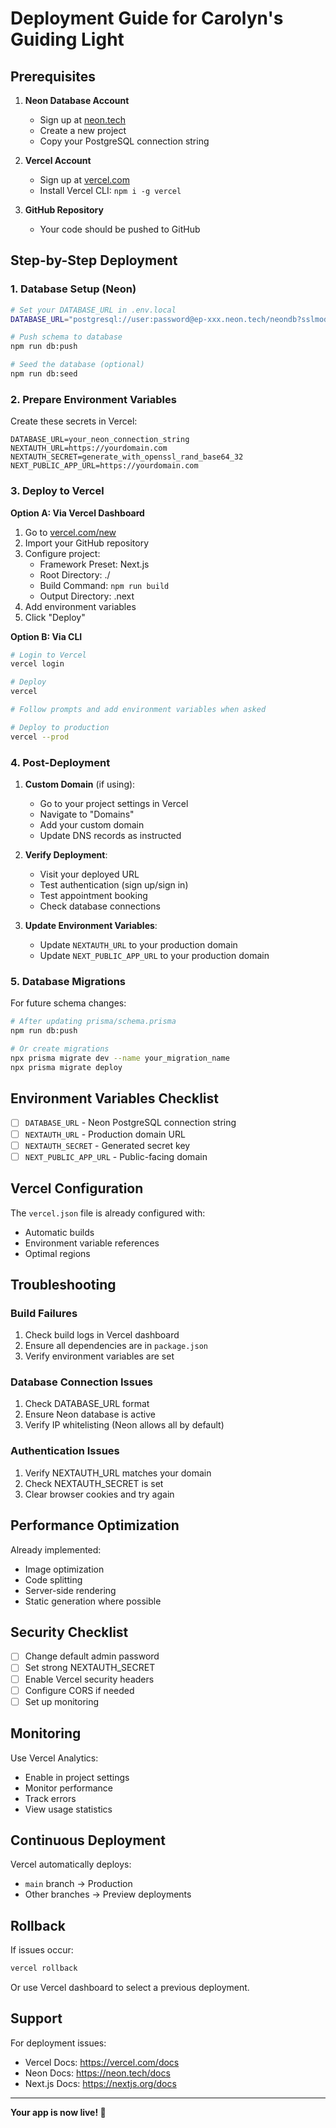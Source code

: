 # Deployment Guide for Carolyn's Guiding Light

## Prerequisites

1. **Neon Database Account**
   - Sign up at [neon.tech](https://neon.tech)
   - Create a new project
   - Copy your PostgreSQL connection string

2. **Vercel Account**
   - Sign up at [vercel.com](https://vercel.com)
   - Install Vercel CLI: `npm i -g vercel`

3. **GitHub Repository**
   - Your code should be pushed to GitHub

## Step-by-Step Deployment

### 1. Database Setup (Neon)

```bash
# Set your DATABASE_URL in .env.local
DATABASE_URL="postgresql://user:password@ep-xxx.neon.tech/neondb?sslmode=require"

# Push schema to database
npm run db:push

# Seed the database (optional)
npm run db:seed
```

### 2. Prepare Environment Variables

Create these secrets in Vercel:

```env
DATABASE_URL=your_neon_connection_string
NEXTAUTH_URL=https://yourdomain.com
NEXTAUTH_SECRET=generate_with_openssl_rand_base64_32
NEXT_PUBLIC_APP_URL=https://yourdomain.com
```

### 3. Deploy to Vercel

**Option A: Via Vercel Dashboard**

1. Go to [vercel.com/new](https://vercel.com/new)
2. Import your GitHub repository
3. Configure project:
   - Framework Preset: Next.js
   - Root Directory: ./
   - Build Command: `npm run build`
   - Output Directory: .next
4. Add environment variables
5. Click "Deploy"

**Option B: Via CLI**

```bash
# Login to Vercel
vercel login

# Deploy
vercel

# Follow prompts and add environment variables when asked

# Deploy to production
vercel --prod
```

### 4. Post-Deployment

1. **Custom Domain** (if using):
   - Go to your project settings in Vercel
   - Navigate to "Domains"
   - Add your custom domain
   - Update DNS records as instructed

2. **Verify Deployment**:
   - Visit your deployed URL
   - Test authentication (sign up/sign in)
   - Test appointment booking
   - Check database connections

3. **Update Environment Variables**:
   - Update `NEXTAUTH_URL` to your production domain
   - Update `NEXT_PUBLIC_APP_URL` to your production domain

### 5. Database Migrations

For future schema changes:

```bash
# After updating prisma/schema.prisma
npm run db:push

# Or create migrations
npx prisma migrate dev --name your_migration_name
npx prisma migrate deploy
```

## Environment Variables Checklist

- [ ] `DATABASE_URL` - Neon PostgreSQL connection string
- [ ] `NEXTAUTH_URL` - Production domain URL
- [ ] `NEXTAUTH_SECRET` - Generated secret key
- [ ] `NEXT_PUBLIC_APP_URL` - Public-facing domain

## Vercel Configuration

The `vercel.json` file is already configured with:
- Automatic builds
- Environment variable references
- Optimal regions

## Troubleshooting

### Build Failures

1. Check build logs in Vercel dashboard
2. Ensure all dependencies are in `package.json`
3. Verify environment variables are set

### Database Connection Issues

1. Check DATABASE_URL format
2. Ensure Neon database is active
3. Verify IP whitelisting (Neon allows all by default)

### Authentication Issues

1. Verify NEXTAUTH_URL matches your domain
2. Check NEXTAUTH_SECRET is set
3. Clear browser cookies and try again

## Performance Optimization

Already implemented:
- Image optimization
- Code splitting
- Server-side rendering
- Static generation where possible

## Security Checklist

- [ ] Change default admin password
- [ ] Set strong NEXTAUTH_SECRET
- [ ] Enable Vercel security headers
- [ ] Configure CORS if needed
- [ ] Set up monitoring

## Monitoring

Use Vercel Analytics:
- Enable in project settings
- Monitor performance
- Track errors
- View usage statistics

## Continuous Deployment

Vercel automatically deploys:
- `main` branch → Production
- Other branches → Preview deployments

## Rollback

If issues occur:
```bash
vercel rollback
```

Or use Vercel dashboard to select a previous deployment.

## Support

For deployment issues:
- Vercel Docs: https://vercel.com/docs
- Neon Docs: https://neon.tech/docs
- Next.js Docs: https://nextjs.org/docs

---

**Your app is now live! 🎉**
